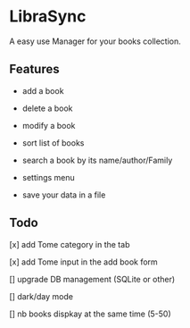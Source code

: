 # LibraSync

A easy use Manager for your books collection.

## Features

- add a book

- delete a book

- modify a book

- sort list of books

- search a book by its name/author/Family

- settings menu

- save your data in a file

## Todo

[x] add Tome category in the tab

[x] add Tome input in the add book form

[] upgrade DB management (SQLite or other)

[] dark/day mode

[] nb books dispkay at the same time (5-50)
